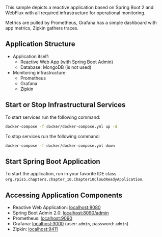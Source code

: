 
This sample depicts a reactive application based on Spring Boot 2 and WebFlux with all required infrastructure for operational monitoring.

Metrics are pulled by Prometheus, Grafana has a simple dashboard with app metrics, Zipkin gathers traces.

## Application Structure

- Application itself:
    - Reactive Web App (with Spring Boot Admin)
    - Database: MongoDB (is not used)
- Monitoring infrastructure:
    - Prometheus
    - Grafana
    - Zipkin

## Start or Stop Infrastructural Services

To start services run the following command:

```bash
docker-compose -f docker/docker-compose.yml up -d
```

To stop services run the following command:

```bash
docker-compose -f docker/docker-compose.yml down
```

## Start Spring Boot Application

To start the application, run in your favorite IDE class
`org.rpis5.chapters.chapter_10.Chapter10CloudReadyApplication`.

## Accessing Application Components

- Reactive Web Application: <localhost:8080>
- Spring Boot Admin 2.0: <localhost:8090/admin>
- Prometheus: <localhost:9090>
- Grafana: <localhost:3000> (user: `admin`, password: `admin`)
- Zipkin: <localhost:9411>
